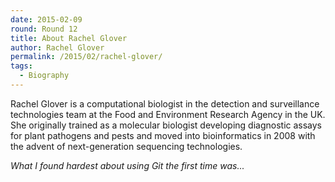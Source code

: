 ```yaml
---
date: 2015-02-09
round: Round 12
title: About Rachel Glover
author: Rachel Glover
permalink: /2015/02/rachel-glover/
tags:
  - Biography
---
```

Rachel Glover is a computational biologist in the detection and surveillance technologies team at the Food and Environment Research Agency in the UK. She originally trained as a molecular biologist developing diagnostic assays for plant pathogens and pests and moved into bioinformatics in 2008 with the advent of next-generation sequencing technologies.

*What I found hardest about using Git the first time was...*
